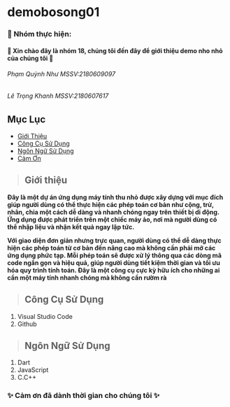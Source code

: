 # demobosong01

### :couple: Nhóm thực hiện:
#### :tulip: Xin chào đây là nhóm 18, chúng tôi đến đây để giới thiệu demo nho nhỏ của chúng tôi :tulip:

###### Phạm Quỳnh Như       MSSV:2180609097  
###### Lê Trọng Khanh       MSSV:2180607617

## Mục Lục
- [Giới Thiệu](#giới-thiệu)
- [Công Cụ Sử Dụng](#công-cụ-sử-dụng)
- [Ngôn Ngữ Sử Dụng](#ngôn-ngữ-sử-dụng)
- [Cảm Ơn](#cảm-ơn)

> ## Giới thiệu
**Đây là một dự án ứng dụng máy tính thu nhỏ được xây dựng với mục đích giúp người dùng có thể thực hiện các phép toán cơ bản như cộng, trừ, nhân, chia một cách dễ dàng và nhanh chóng ngay trên thiết bị di động. Ứng dụng được phát triển trên một chiếc máy ảo, nơi mà người dùng có thể nhập liệu và nhận kết quả ngay lập tức.**<p>

**Với giao diện đơn giản nhưng trực quan, người dùng có thể dễ dàng thực hiện các phép toán từ cơ bản đến nâng cao mà không cần phải mở các ứng dụng phức tạp. Mỗi phép toán sẽ được xử lý thông qua các dòng mã code ngắn gọn và hiệu quả, giúp người dùng tiết kiệm thời gian và tối ưu hóa quy trình tính toán. Đây là một công cụ cực kỳ hữu ích cho những ai cần một máy tính nhanh chóng mà không cần rườm rà**

> ## Công Cụ Sử Dụng
1. Visual Studio Code
2. Github

> ## Ngôn Ngữ Sử Dụng
1. Dart
2. JavaScript
3. C.C++

### :sparkles: Cảm ơn đã dành thời gian cho chúng tôi :sparkles:
